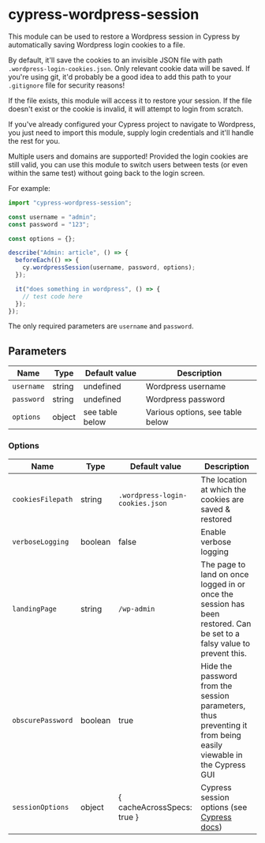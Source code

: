 # cypress-wordpress-session

This module can be used to restore a Wordpress session in Cypress by automatically saving Wordpress login cookies to a file.

By default, it'll save the cookies to an invisible JSON file with path `.wordpress-login-cookies.json`. Only relevant cookie data will be saved. If you're using git, it'd probably be a good idea to add this path to your `.gitignore` file for security reasons!

If the file exists, this module will access it to restore your session. If the file doesn't exist or the cookie is invalid, it will attempt to login from scratch.

If you've already configured your Cypress project to navigate to Wordpress, you just need to import this module, supply login credentials and it'll handle the rest for you.

Multiple users and domains are supported! Provided the login cookies are still valid, you can use this module to switch users between tests (or even within the same test) without going back to the login screen.

For example:

```javascript
import "cypress-wordpress-session";

const username = "admin";
const password = "123";

const options = {};

describe("Admin: article", () => {
  beforeEach(() => {
    cy.wordpressSession(username, password, options);
  });

  it("does something in wordpress", () => {
    // test code here
  });
});
```

The only required parameters are `username` and `password`.

## Parameters

| Name       | Type   | Default value   | Description                      |
| ---------- | ------ | --------------- | -------------------------------- |
| `username` | string | undefined       | Wordpress username               |
| `password` | string | undefined       | Wordpress password               |
| `options`  | object | see table below | Various options, see table below |

### Options

| Name              | Type    | Default value                   | Description                                                                                                            |
| ----------------- | ------- | ------------------------------- | ---------------------------------------------------------------------------------------------------------------------- |
| `cookiesFilepath` | string  | `.wordpress-login-cookies.json` | The location at which the cookies are saved & restored                                                                 |
| `verboseLogging`  | boolean | false                           | Enable verbose logging                                                                                                 |
| `landingPage`     | string  | `/wp-admin`                     | The page to land on once logged in or once the session has been restored. Can be set to a falsy value to prevent this. |
| `obscurePassword` | boolean | true                            | Hide the password from the session parameters, thus preventing it from being easily viewable in the Cypress GUI        |
| `sessionOptions`  | object  | { cacheAcrossSpecs: true }      | Cypress session options (see [Cypress docs](https://docs.cypress.io/api/commands/session))                             |
